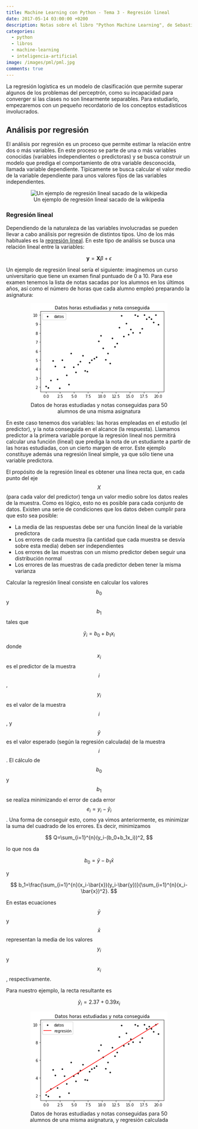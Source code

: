 ```yaml
---
title: Machine Learning con Python - Tema 3 - Regresión lineal
date: 2017-05-14 03:00:00 +0200
description: Notas sobre el libro "Python Machine Learning", de Sebastian Raschka
categories:
  - python
  - libros
  - machine-learning
  - inteligencia-artificial
image: /images/pml/pml.jpg
comments: true
---
```


La regresión logística es un modelo de clasificación que permite superar algunos de los problemas del perceptrón, como su incapacidad para converger si las clases no son linearmente separables. Para estudiarlo, empezaremos con un pequeño recordatorio de los conceptos estadísticos involucrados.

## Análisis por regresión

El análisis por regresión es un proceso que permite estimar la relación entre dos o más variables. En este proceso se parte de una o más variables conocidas (variables independientes o predictoras) y se busca construir un modelo que prediga el comportamiento de otra variable desconocida, llamada variable dependiente. Típicamente se busca calcular el valor medio de la variable dependiente para unos valores fijos de las variables independientes.

<div style="text-align:center">
    <figure>
        <img alt="Un ejemplo de regresión lineal sacado de la wikipedia" src ="https://upload.wikimedia.org/wikipedia/commons/3/3a/Linear_regression.svg" />
        <figcaption>Un ejemplo de regresión lineal sacado de la wikipedia</figcaption>
    </figure>
</div>

### Regresión lineal


Dependiendo de la naturaleza de las variables involucradas se pueden llevar a cabo análisis por regresión de distintos tipos. Uno de los más habituales es la [regresión lineal](https://es.wikipedia.org/wiki/Regresión_lineal). En este tipo de análisis se busca una relación lineal entre la variables:

$$
\mathbf{y} = \mathbf{X}\beta + \epsilon
$$

Un ejemplo de regresión lineal sería el siguiente: imaginemos un curso universitario que tiene un examen final puntuado de 0 a 10. Para ese examen tenemos la lista de notas sacadas por los alumnos en los últimos años, así como el número de horas que cada alumno empleó preparando la asignatura:
<div style="text-align:center">
    <figure>
        <img alt="Datos de horas estudiadas y notas conseguidas para 50 alumnos de una misma asignatura" src ="/images/pml/3_reg_lineal_1.png" />
        <figcaption>Datos de horas estudiadas y notas conseguidas para 50 alumnos de una misma asignatura</figcaption>
    </figure>
</div>

En este caso tenemos dos variables: las horas empleadas en el estudio (el predictor), y la nota conseguida en el alcance (la respuesta). Llamamos predictor a la primera variable porque la regresión lineal nos permitirá calcular una función (lineal) que prediga la nota de un estudiante a partir de las horas estudiadas, con un cierto margen de error. Este ejemplo constituye además una regresión lineal simple, ya que sólo tiene una variable predictora. 

El propósito de la regresión lineal es obtener una línea recta que, en cada punto del eje $$X$$ (para cada valor del predictor) tenga un valor medio sobre los datos reales de la muestra. Como es lógico, esto no es posible para cada conjunto de datos. Existen una serie de condiciones que los datos deben cumplir para que esto sea posible:
* La media de las respuestas debe ser una función lineal de la variable predictora
* Los errores de cada muestra (la cantidad que cada muestra se desvía sobre esta media) deben ser independientes
* Los errores de las muestras con un mismo predictor deben seguir una distribución normal 
* Los errores de las muestras de cada predictor deben tener la misma varianza

Calcular la regresión lineal consiste en calcular los valores $$b_0$$ y $$b_1$$ tales que 

$$
\hat{y}_i=b_0+b_1x_i
$$

donde $$x_i$$ es el predictor de la muestra $$i$$, $$y_i$$ es el valor de la muestra $$i$$, y $$\hat{y}$$ es el valor esperado (según la regresión calculada) de la muestra $$i$$. El cálculo de $$b_0$$ y $$b_1$$ se realiza minimizando el error de cada error $$e_i=y_i-\hat{y}_i$$. Una forma de conseguir esto, como ya vimos anteriormente, es minimizar la suma del cuadrado de los errores. Es decir, minimizamos

$$
Q=\sum_{i=1}^{n}(y_i-(b_0+b_1x_i))^2,
$$

lo que nos da 

$$
b_0=\bar{y}-b_1\bar{x} 
$$ 

y

$$
b_1=\frac{\sum_{i=1}^{n}(x_i-\bar{x})(y_i-\bar{y})}{\sum_{i=1}^{n}(x_i-\bar{x})^2}.
$$

En estas ecuaciones $$\bar{y}$$ y $$\bar{x}$$ representan la media de los valores $$y_i$$ y $$x_i$$, respectivamente.

Para nuestro ejemplo, la recta resultante es 

$$
\hat{y}_i=2.37+0.39x_i
$$

<div style="text-align:center">
    <figure>
        <img alt="Datos de horas estudiadas y notas conseguidas para 50 alumnos de una misma asignatura, y regresión calculada" src ="/images/pml/3_reg_lineal_2.png" />
        <figcaption>Datos de horas estudiadas y notas conseguidas para 50 alumnos de una misma asignatura, y regresión calculada</figcaption>
    </figure>
</div>
